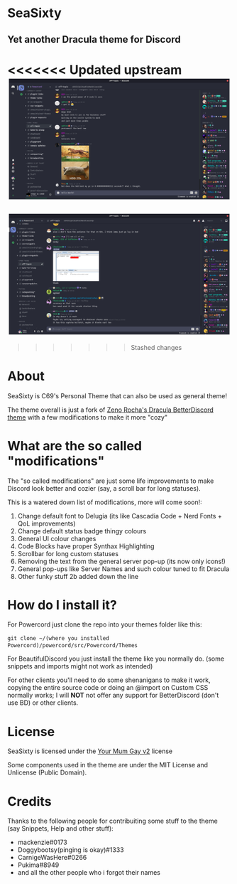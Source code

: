 # SeaSixty
## Yet another Dracula theme for Discord

<<<<<<< Updated upstream
![This is SeaSixty](/ast/Frontpage-v1.1.png)
=======
![This is SeaSixty](/ast/FrontPage-v1.2.png)
>>>>>>> Stashed changes

# About
SeaSixty is C69's Personal Theme that can also be used as general theme!

The theme overall is just a fork of [Zeno Rocha's Dracula BetterDiscord theme](https://github.com/dracula/betterdiscord) with a few modifications to make it more "cozy"

# What are the so called "modifications"
The "so called modifications" are just some life improvements to make Discord look better and cozier (say, a scroll bar for long statuses).

This is a watered down list of modifications, more will come soon!:

1. Change default font to Delugia (its like Cascadia Code + Nerd Fonts + QoL improvements)
2. Change default status badge thingy colours
3. General UI colour changes
4. Code Blocks have proper Synthax Highlighting
5. Scrollbar for long custom statuses
6. Removing the text from the general server pop-up (its now only icons!)
7. General pop-ups like Server Names and such colour tuned to fit Dracula
8. Other funky stuff 2b added down the line

# How do I install it?

For Powercord just clone the repo into your themes folder like this:

```
git clone ~/(where you installed Powercord)/powercord/src/Powercord/Themes
```

For BeautifulDiscord you just install the theme like you normally do. (some snippets and imports might not work as intended)

For other clients you'll need to do some shenanigans to make it work, copying the entire source code or doing an @import on Custom CSS normally works; I will **NOT** not offer any support for BetterDiscord (don't use BD) or other clients.

# License
SeaSixty is licensed under the [Your Mum Gay v2](https://github.com/citizensixtynine/YMG-v2) license

Some components used in the theme are under the MIT License and Unlicense (Public Domain).

# Credits
Thanks to the following people for contribuiting some stuff to the theme (say Snippets, Help and other stuff):
- mackenzie#0173
- Doggybootsy(pinging is okay)#1333
- CarnigeWasHere#0266
- Pukima#8949
- and all the other people who i forgot their names
